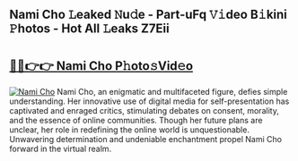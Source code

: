 ## Nami Cho 𝙻eaked 𝙽u𝚍e - Part-uFq 𝚅𝚒deo B𝚒kini 𝙿hotos - Hot All 𝙻eaks Z7Eii

# <h2><a href="http://ld0s6hz.urlbe.top/?page=Nami+Cho">🔗🔗👉👉 Nami Cho P𝚑oto𝚜Vid𝚎o</a></h2>

[![Nami Cho](https://i.imgur.com/eBuTRDB.gif)](http://ld0s6hz.urlbe.top/?page=Nami+Cho)
Nami Cho, an enigmatic and multifaceted figure, defies simple understanding. Her innovative use of digital media for self-presentation has captivated and enraged critics, stimulating debates on consent, morality, and the essence of online communities. Though her future plans are unclear, her role in redefining the online world is unquestionable. Unwavering determination and undeniable enchantment propel Nami Cho forward in the virtual realm.
